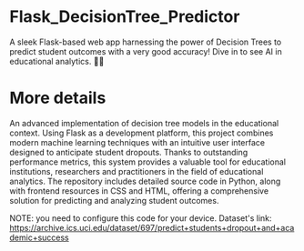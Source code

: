 # Flask_DecisionTree_Predictor
A sleek Flask-based web app harnessing the power of Decision Trees to predict student outcomes with a very good accuracy! Dive in to see AI in educational analytics. 🚀🌲

# More details
An advanced implementation of decision tree models in the educational context. Using Flask as a development platform, this project combines modern machine learning techniques with an intuitive user interface designed to anticipate student dropouts. Thanks to outstanding performance metrics, this system provides a valuable tool for educational institutions, researchers and practitioners in the field of educational analytics. The repository includes detailed source code in Python, along with frontend resources in CSS and HTML, offering a comprehensive solution for predicting and analyzing student outcomes.

NOTE: you need to configure this code for your device. Dataset's link: https://archive.ics.uci.edu/dataset/697/predict+students+dropout+and+academic+success
